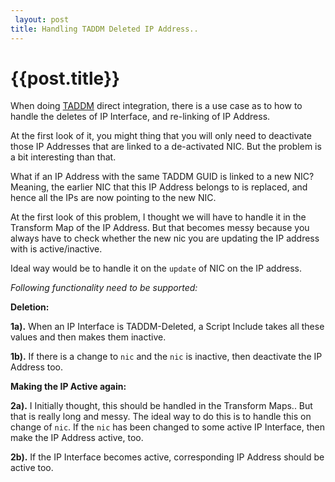 ```yaml
---
 layout: post
title: Handling TADDM Deleted IP Address..
--- 
```

 {{post.title}}
======================================================
When doing [TADDM](https://www.ibm.com/developerworks/community/wikis/home?lang=en#!/wiki/Tivoli%20Application%20Dependency%20Discovery%20Manager/page/Integrating%20TBSM%204.2%20with%20Tivoli%20Application%20Dependency%20Discovery%20Manager) direct integration, there is a use case as to how to handle the deletes of IP Interface, and re-linking of IP Address.

At the first look of it, you might thing that you will only need to deactivate those IP Addresses that are linked to a de-activated NIC. But the problem is a bit interesting than that.

What if an IP Address with the same TADDM GUID is linked to a new NIC? Meaning, the earlier NIC that this IP Address belongs to is replaced, and hence all the IPs are now pointing to the new NIC.

At the first look of this problem, I thought we will have to handle it in the  Transform Map of the IP Address. But that becomes messy because you always have to check whether the new nic you are updating the IP address with is active/inactive. 

Ideal way would be to handle it on the `update` of NIC on the IP address.

_Following functionality need to be supported:_

**Deletion:**

**1a).** When an IP Interface is TADDM-Deleted, a Script Include takes all these values and then makes them inactive.

**1b).** If there is a change to `nic` and the `nic` is inactive, then deactivate the IP Address too.

**Making the IP Active again:**

**2a).** I Initially thought, this should be handled in the Transform Maps.. But that is really long and messy. The ideal way to do this is to handle this on change of `nic`. If the `nic` has been changed to some active IP Interface, then make the IP Address active, too.

**2b).** If the IP Interface becomes active,  corresponding IP Address should be active too.
